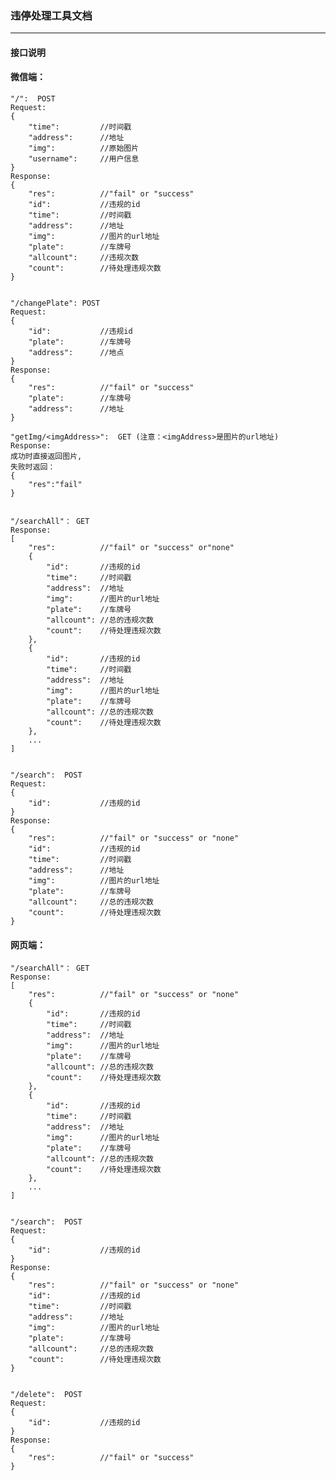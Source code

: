 ### 违停处理工具文档

---

#### 接口说明

#### 微信端：

    "/":  POST
    Request:
    {
        "time":         //时间戳
        "address":      //地址
        "img":          //原始图片
        "username":     //用户信息
    }
    Response:
    {
        "res":          //"fail" or "success"
        "id":           //违规的id
        "time":         //时间戳
        "address":      //地址
        "img":          //图片的url地址
        "plate":        //车牌号
        "allcount":     //违规次数
        "count":        //待处理违规次数
    }


    "/changePlate": POST
    Request:
    {
        "id":           //违规id
        "plate":        //车牌号
        "address":      //地点
    }
    Response:
    {
        "res":          //"fail" or "success"
        "plate":        //车牌号
        "address":      //地址
    }
  
    "getImg/<imgAddress>":  GET (注意：<imgAddress>是图片的url地址)
    Response:
    成功时直接返回图片,
    失败时返回：
    {
        "res":"fail"          
    }


    "/searchAll"： GET
    Response:
    [
        "res":          //"fail" or "success" or"none"
        {
            "id":       //违规的id
            "time":     //时间戳
            "address":  //地址
            "img":      //图片的url地址
            "plate":    //车牌号
            "allcount": //总的违规次数
            "count":    //待处理违规次数
        },
        {
            "id":       //违规的id
            "time":     //时间戳
            "address":  //地址
            "img":      //图片的url地址
            "plate":    //车牌号
            "allcount": //总的违规次数
            "count":    //待处理违规次数
        },
        ...
    ]


    "/search":  POST
    Request:
    {
        "id":           //违规的id
    }
    Response:
    {
        "res":          //"fail" or "success" or "none"
        "id":           //违规的id
        "time":         //时间戳
        "address":      //地址
        "img":          //图片的url地址
        "plate":        //车牌号
        "allcount":     //总的违规次数
        "count":        //待处理违规次数
    }
    

#### 网页端：

    "/searchAll"： GET
    Response:
    [
        "res":          //"fail" or "success" or "none"
        {
            "id":       //违规的id
            "time":     //时间戳
            "address":  //地址
            "img":      //图片的url地址
            "plate":    //车牌号
            "allcount": //总的违规次数
            "count":    //待处理违规次数
        },
        {
            "id":       //违规的id
            "time":     //时间戳
            "address":  //地址
            "img":      //图片的url地址
            "plate":    //车牌号
            "allcount": //总的违规次数
            "count":    //待处理违规次数
        },
        ...
    ]


    "/search":  POST
    Request:
    {
        "id":           //违规的id
    }
    Response:
    {
        "res":          //"fail" or "success" or "none"
        "id":           //违规的id
        "time":         //时间戳
        "address":      //地址
        "img":          //图片的url地址
        "plate":        //车牌号
        "allcount":     //总的违规次数
        "count":        //待处理违规次数
    }


    "/delete":  POST
    Request:
    {
        "id":           //违规的id
    }
    Response:
    {
        "res":          //"fail" or "success"
    }
    

